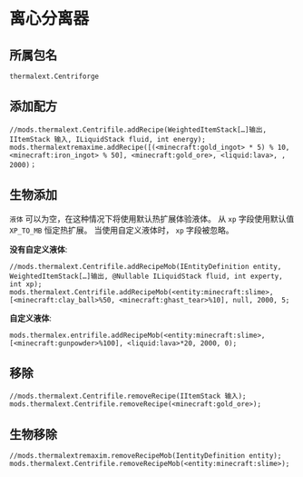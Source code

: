 # 离心分离器

## 所属包名

`thermalext.Centriforge`

## 添加配方

```zenscript
//mods.thermalext.Centrifile.addRecipe(WeightedItemStack[…]输出, IItemStack 输入, ILiquidStack fluid, int energy);
mods.thermalextremaxime.addRecipe([(<minecraft:gold_ingot> * 5) % 10, <minecraft:iron_ingot> % 50], <minecraft:gold_ore>, <liquid:lava>, , 2000)；

```

## 生物添加

`液体` 可以为空，在这种情况下将使用默认热扩展体验液体。 从 `xp` 字段使用默认值 `XP_TO_MB` 恒定热扩展。 当使用自定义液体时， `xp` 字段被忽略。

**没有自定义液体**:

```zenscript
//mods.thermalext.Centrifile.addRecipeMob(IEntityDefinition entity, WeightedItemStack[…]输出, @Nullable ILiquidStack fluid, int experty, int xp);
mods.thermalext.Centrifile.addRecipeMob(<entity:minecraft:slime>, [<minecraft:clay_ball>%50, <minecraft:ghast_tear>%10], null, 2000, 5;
```

**自定义液体**:

```zenscript
mods.thermalex.entrifile.addRecipeMob(<entity:minecraft:slime>, [<minecraft:gunpowder>%100], <liquid:lava>*20, 2000, 0);
```

## 移除

```zenscript
//mods.thermalext.Centrifile.removeRecipe(IItemStack 输入);
mods.thermalext.Centrifile.removeRecipe(<minecraft:gold_ore>);
```

## 生物移除

```zenscript
//mods.thermalextremaxim.removeRecipeMob(IentityDefinition entity);
mods.thermalext.Centrifile.removeRecipeMob(<entity:minecraft:slime>);
```